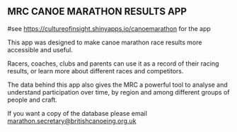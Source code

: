 ## MRC CANOE MARATHON RESULTS APP

#see https://cultureofinsight.shinyapps.io/canoemarathon for the app

This app was designed to make canoe marathon race results more accessible and useful.

Racers, coaches, clubs and parents can use it as a record of their racing results, or learn more about different races and competitors.

The data behind this app also gives the MRC a powerful tool to analyse and understand participation over time, by region and among different groups of people and craft.

If you want a copy of the database please email marathon.secretary@britishcanoeing.org.uk
